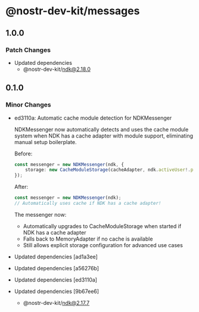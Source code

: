 # @nostr-dev-kit/messages

## 1.0.0

### Patch Changes

- Updated dependencies
    - @nostr-dev-kit/ndk@2.18.0

## 0.1.0

### Minor Changes

- ed3110a: Automatic cache module detection for NDKMessenger

    NDKMessenger now automatically detects and uses the cache module system when NDK has a cache adapter with module support, eliminating manual setup boilerplate.

    Before:

    ```typescript
    const messenger = new NDKMessenger(ndk, {
        storage: new CacheModuleStorage(cacheAdapter, ndk.activeUser!.pubkey),
    });
    ```

    After:

    ```typescript
    const messenger = new NDKMessenger(ndk);
    // Automatically uses cache if NDK has a cache adapter!
    ```

    The messenger now:
    - Automatically upgrades to CacheModuleStorage when started if NDK has a cache adapter
    - Falls back to MemoryAdapter if no cache is available
    - Still allows explicit storage configuration for advanced use cases

- Updated dependencies [ad1a3ee]
- Updated dependencies [a56276b]
- Updated dependencies [ed3110a]
- Updated dependencies [9b67ee6]
    - @nostr-dev-kit/ndk@2.17.7
